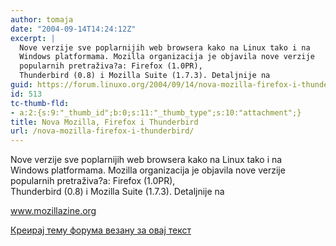 ```yaml
---
author: tomaja
date: "2004-09-14T14:24:12Z"
excerpt: |
  Nove verzije sve poplarnijih web browsera kako na Linux tako i na
  Windows platformama. Mozilla organizacija je objavila nove verzije
  popularnih pretraživa?a: Firefox (1.0PR),
  Thunderbird (0.8) i Mozilla Suite (1.7.3). Detaljnije na
guid: https://forum.linuxo.org/2004/09/14/nova-mozilla-firefox-i-thunderbird/
id: 513
tc-thumb-fld:
- a:2:{s:9:"_thumb_id";b:0;s:11:"_thumb_type";s:10:"attachment";}
title: Nova Mozilla, Firefox i Thunderbird
url: /nova-mozilla-firefox-i-thunderbird/
---
```

Nove verzije sve poplarnijih web browsera kako na Linux tako i na  
Windows platformama. Mozilla organizacija je objavila nove verzije  
popularnih pretraživa?a: Firefox (1.0PR),  
Thunderbird (0.8) i Mozilla Suite (1.7.3). Detaljnije na<!--break-->

<a
href="http://mozillazine.org/" title="http://mozillazine.org/"
target="_BLANK">www.mozillazine.org</a>

[Креирај тему форума везану за овај текст](https://linuxo.org/nova-tema-na-forumu/?se_pid=513)